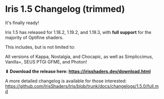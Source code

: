 # Iris 1.5 Changelog (trimmed)

It's finally ready!

Iris 1.5 has released for 1.18.2, 1.19.2, and 1.19.3, with **full support** for the majority of Optifine shaders.

This includes, but is not limited to:

All versions of Kappa, Nostalgia, and Chocapic,
as well as Simpliccimus, Vanilla+, SEUS PTGI GFME, and Photon!

**⬇ Download the release here: https://irisshaders.dev/download.html**

A more detailed changelog is available for those interested: <https://github.com/IrisShaders/Iris/blob/trunk/docs/changelogs/1.5.0/full.md>

